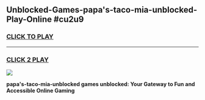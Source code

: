 
## Unblocked-Games-papa's-taco-mia-unblocked-Play-Online #cu2u9
<h3>
<a href="https://news.freeplayer.one?title=papa's-taco-mia-unblocked&ref=3">CLICK TO PLAY</a></h3>
<hr>

<h3>
<a href="https://news.freeplayer.one?title=papa's-taco-mia-unblocked&ref=3">CLICK 2 PLAY</a>
  
</h3>

<a href="https://news.freeplayer.one?title=papa's-taco-mia-unblocked&ref=3"><img src="https://clearcache.store/games.png"></a>


**papa's-taco-mia-unblocked games unblocked: Your Gateway to Fun and Accessible Online Gaming**
